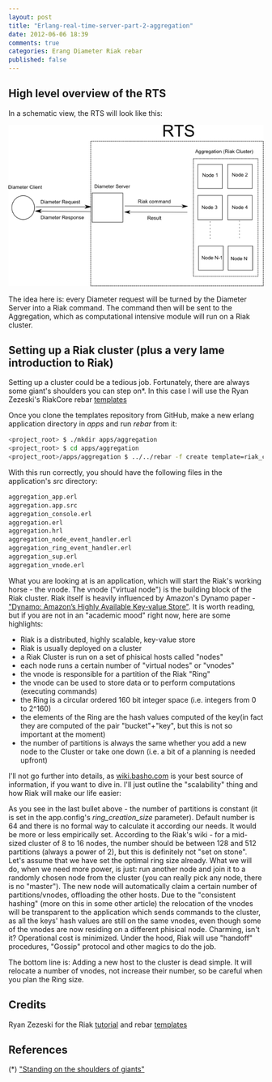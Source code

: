 ```yaml
---
layout: post
title: "Erlang-real-time-server-part-2-aggregation"
date: 2012-06-06 18:39
comments: true
categories: Erang Diameter Riak rebar
published: false
---
```


High level overview of the RTS
---------------------------------------------

In a schematic view, the RTS will look like this:



![](/images/rts-part-2/RTS1.png)


The idea here is: every Diameter request will be turned by the Diameter Server into a Riak command. The command then will be sent to the Aggregation, which as computational intensive module will run on a Riak cluster. 

Setting up a Riak cluster (plus a very lame introduction to Riak)
----------------------------

Setting up a cluster could be a tedious job. Fortunately, there are always some giant's shoulders you can step on*. In this case I will use the Ryan Zezeski's RiakCore rebar [templates](https://github.com/rzezeski/rebar_riak_core)

Once you clone the templates repository from GitHub, make a new erlang application directory in _apps_ and run _rebar_ from it:


``` bash
<project_root> $ ./mkdir apps/aggregation
<project_root> $ cd apps/aggregation 
<project_root>/apps/aggregation $ ../../rebar -f create template=riak_core_multinode appid=aggregation nodeid=aggregation
```

With this run correctly, you should have the following files in the application's _src_ directory:

``` bash
aggregation_app.erl
aggregation.app.src
aggregation_console.erl
aggregation.erl
aggregation.hrl
aggregation_node_event_handler.erl
aggregation_ring_event_handler.erl
aggregation_sup.erl
aggregation_vnode.erl
```

What you are looking at is an application, which will start the Riak's working horse - the vnode. The vnode ("virtual node") is the building block of the Riak cluster. Riak itself is heavily influenced by Amazon's Dynamo paper - ["Dynamo: Amazon’s Highly Available Key-value Store"](http://www.allthingsdistributed.com/files/amazon-dynamo-sosp2007.pdf). It is worth reading, but if you are not in an "academic mood" right now, here are some highlights:

- Riak is a distributed, highly scalable, key-value store
- Riak is usually deployed on a cluster
- a Riak Cluster is run on a set of phisical hosts called "nodes"
- each node runs a certain number of "virtual nodes" or "vnodes"
- the vnode is responsible for a partition of the Riak "Ring" 
- the vnode can be used to store data or to perform computations (executing commands)
- the Ring is a circular ordered 160 bit integer space (i.e. integers from 0 to 2^160)
- the elements of the Ring are the hash values computed of the key(in fact they are computed of the pair "bucket"+"key", but this is not so important at the moment)
- the number of partitions is always the same whether you add a new node to the Cluster or take one down (i.e. a bit of a planning is needed upfront)

I'll not go further into details, as [wiki.basho.com](http://wiki.basho.com) is your best source of information, if you want to dive in. I'll just outline the "scalability" thing and how Riak will make our life easier:

As you see in the last bullet above - the number of partitions is constant (it is set in the app.config's _ring_creation_size_ parameter). Default number is 64 and there is no formal way to calculate it according our needs. It would be more or less empirically set. According to the Riak's wiki - for a mid-sized cluster of 8 to 16 nodes, the number should be between 128 and 512 partitions (always a power of 2), but this is definitely not "set on stone". Let's assume that we have set the optimal ring size already. What we will do, when we need more power, is just: run another node and join it to a randomly chosen node from the cluster (you can really pick any node, there is no "master"). The new node will automatically claim a certain number of partitions/vnodes, offloading the other hosts. Due to the "consistent hashing" (more on this in some other article) the relocation of the vnodes will be transparent to the application which sends commands to the cluster, as all the keys' hash values are still on the same vnodes, even though some of the vnodes are now residing on a different phisical node. Charming, isn't it? Operational cost is minimized.  Under the hood, Riak will use "handoff" procedures, "Gossip" protocol and other magics to do the job.

The bottom line is: Adding a new host to the cluster is dead simple. It will relocate a number of vnodes, not increase their number, so be careful when you plan the Ring size.


Credits
---------
Ryan Zezeski for the Riak [tutorial](https://github.com/rzezeski/try-try-try) and rebar [templates](https://github.com/rzezeski/rebar_riak_core) 


References
------------
(*) ["Standing on the shoulders of giants"](http://en.wikipedia.org/wiki/Standing_on_the_shoulders_of_giants)